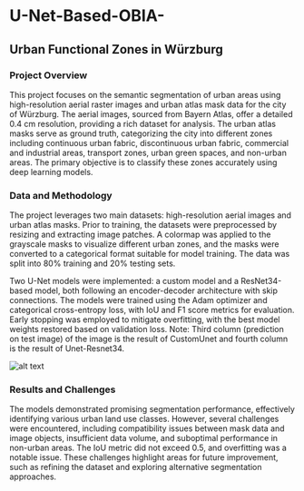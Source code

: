 # U-Net-Based-OBIA-
## Urban Functional Zones in Würzburg

### Project Overview
This project focuses on the semantic segmentation of urban areas using high-resolution aerial raster images and urban atlas mask data for the city of Würzburg. The aerial images, sourced from Bayern Atlas, offer a detailed 0.4 cm resolution, providing a rich dataset for analysis. The urban atlas masks serve as ground truth, categorizing the city into different zones including continuous urban fabric, discontinuous urban fabric, commercial and industrial areas, transport zones, urban green spaces, and non-urban areas. The primary objective is to classify these zones accurately using deep learning models.

### Data and Methodology
The project leverages two main datasets: high-resolution aerial images and urban atlas masks. Prior to training, the datasets were preprocessed by resizing and extracting image patches. A colormap was applied to the grayscale masks to visualize different urban zones, and the masks were converted to a categorical format suitable for model training. The data was split into 80% training and 20% testing sets.

Two U-Net models were implemented: a custom model and a ResNet34-based model, both following an encoder-decoder architecture with skip connections. The models were trained using the Adam optimizer and categorical cross-entropy loss, with IoU and F1 score metrics for evaluation. Early stopping was employed to mitigate overfitting, with the best model weights restored based on validation loss. 
Note: Third column (prediction on test image) of the image is the result of CustomUnet and fourth column is the result of Unet-Resnet34.

![alt text](https://github.com/gokceyagmurbudak/U-Net-Based-OBIA-/blob/main/img/result1.png)

### Results and Challenges
The models demonstrated promising segmentation performance, effectively identifying various urban land use classes. However, several challenges were encountered, including compatibility issues between mask data and image objects, insufficient data volume, and suboptimal performance in non-urban areas. The IoU metric did not exceed 0.5, and overfitting was a notable issue. These challenges highlight areas for future improvement, such as refining the dataset and exploring alternative segmentation approaches.
